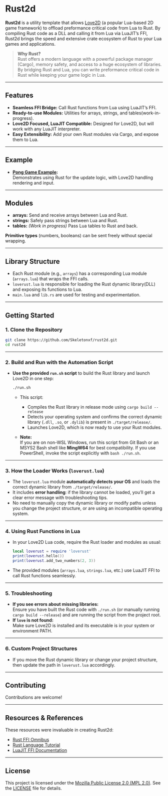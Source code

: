 

# Rust2d

**Rust2d** is a utility template that allows [Love2D](https://love2d.org/) (a popular Lua-based 2D game framework) to offload preformance critical code from Lua to Rust. By compiling Rust code as a DLL and calling it from Lua via LuaJIT’s FFI, Rust2d brings the speed and extensive crate ecosystem of Rust to your Lua games and applications.

> **Why Rust?**  
> Rust offers a modern language with a powerful package manager (Cargo), memory safety, and access to a huge ecosystem of libraries. By bridging Rust and Lua, you can write preformance critical code in Rust while keeping your game logic in Lua.

---

## Features

- **Seamless FFI Bridge:** Call Rust functions from Lua using LuaJIT’s FFI.
- **Ready-to-use Modules:** Utilities for arrays, strings, and tables(work-in-progress).
- **Love2D Focused, LuaJIT Compatible:** Designed for Love2D, but will work with any LuaJIT interpreter.
- **Easy Extensibility:** Add your own Rust modules via Cargo, and expose them to Lua.

---

## Example

- **[Pong Game Example](https://github.com/Skeletonxf/rust2d/tree/pong):**  
  Demonstrates using Rust for the update logic, with Love2D handling rendering and input.

---

## Modules

- **arrays:** Send and receive arrays between Lua and Rust.
- **strings:** Safely pass strings between Lua and Rust.
- **tables:** *(Work in progress)* Pass Lua tables to Rust and back.

**Primitive types** (numbers, booleans) can be sent freely without special wrapping.

---

## Library Structure

- Each Rust module (e.g., `arrays`) has a corresponding Lua module (`arrays.lua`) that wraps the FFI calls.
- `loverust.lua` is responsible for loading the Rust dynamic library(DLL) and exposing its functions to Lua.
- `main.lua` and `lib.rs` are used for testing and experimentation.

---

## Getting Started

### 1. Clone the Repository

```sh
git clone https://github.com/Skeletonxf/rust2d.git
cd rust2d
```

---

### 2. Build and Run with the Automation Script

- **Use the provided `run.sh` script** to build the Rust library and launch Love2D in one step:

  ```sh
  ./run.sh
  ```

  - This script:
    - Compiles the Rust library in release mode using `cargo build --release`
    - Detects your operating system and confirms the correct dynamic library (`.dll`, `.so`, or `.dylib`) is present in `./target/release/`.
    - Launches Love2D, which is now ready to use your Rust modules.

  - **Note:**  
    If you are on non-WSL Windows, run this script from Git Bash or an MSYS2 Bash shell like **MingW64** for best compatibility. If you use PowerShell, invoke the script explicitly with `bash ./run.sh`.

---

### 3. How the Loader Works (`loverust.lua`)

- The `loverust.lua` module **automatically detects your OS** and loads the correct dynamic library from `./target/release/`.
- It includes **error handling**: if the library cannot be loaded, you’ll get a clear error message with troubleshooting tips.
- No need to manually copy the dynamic library or modify paths unless you change the project structure, or are using an incompatible operating system.

---

### 4. Using Rust Functions in Lua

- In your Love2D Lua code, require the Rust loader and modules as usual:

  ```lua
  local loverust = require 'loverust'
  print(loverust.hello())
  print(loverust.add_two_numbers(2, 3))
  ```

- The provided modules (`arrays.lua`, `strings.lua`, etc.) use LuaJIT FFI to call Rust functions seamlessly.

---

### 5. Troubleshooting

- **If you see errors about missing libraries:**  
  Ensure you have built the Rust code with `./run.sh` (or manually running `cargo build --release`) and are running the script from the project root.
- **If `love` is not found:**  
  Make sure Love2D is installed and its executable is in your system or environment PATH.

---

### **6. Custom Project Structures**

- If you move the Rust dynamic library or change your project structure, then update the path in `loverust.lua` accordingly.

---

## Contributing

Contributions are welcome! 

---

## Resources & References

These resources were invaluable in creating Rust2d:

- [Rust FFI Omnibus](http://jakegoulding.com/rust-ffi-omnibus/)
- [Rust Language Tutorial](https://doc.rust-lang.org/tutorial.html)
- [LuaJIT FFI Documentation](http://luajit.org/ext_ffi.html)

---

## License

This project is licensed under the [Mozilla Public License 2.0 (MPL 2.0)](https://www.mozilla.org/MPL/2.0/).
See the [LICENSE](LICENSE) file for details.